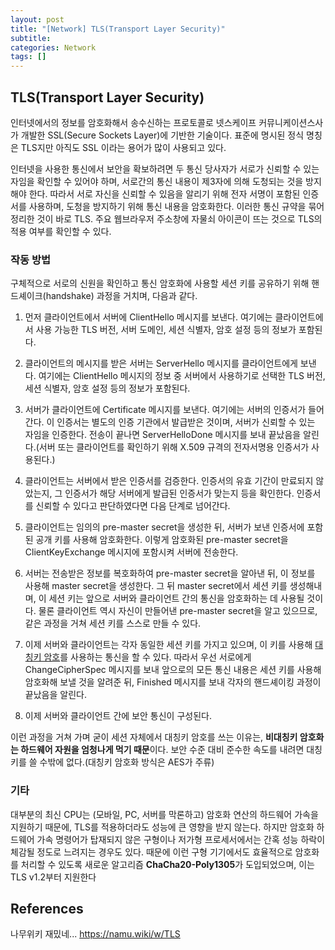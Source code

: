 ```yaml
---
layout: post
title: "[Network] TLS(Transport Layer Security)"
subtitle:
categories: Network
tags: []
---
```

  
## TLS(Transport Layer Security)  
인터넷에서의 정보를 암호화해서 송수신하는 프로토콜로 넷스케이프 커뮤니케이션스사가 개발한 SSL(Secure Sockets Layer)에 기반한 기술이다. 표준에 명시된 정식 명칭은 TLS지만 아직도 SSL 이라는 용어가 많이 사용되고 있다.   
  
인터넷을 사용한 통신에서 보안을 확보하려면 두 통신 당사자가 서로가 신뢰할 수 있는 자임을 확인할 수 있어야 하며, 서로간의 통신 내용이 제3자에 의해 도청되는 것을 방지해야 한다. 따라서 서로 자신을 신뢰할 수 있음을 알리기 위해 전자 서명이 포함된 인증서를 사용하며, 도청을 방지하기 위해 통신 내용을 암호화한다. 이러한 통신 규약을 묶어 정리한 것이 바로 TLS. 주요 웹브라우저 주소창에 자물쇠 아이콘이 뜨는 것으로 TLS의 적용 여부를 확인할 수 있다.  
  
### 작동 방법  
    
구체적으로 서로의 신원을 확인하고 통신 암호화에 사용할 세션 키를 공유하기 위해 핸드셰이크(handshake) 과정을 거치며, 다음과 같다.    
  
1. 먼저 클라이언트에서 서버에 ClientHello 메시지를 보낸다. 여기에는 클라이언트에서 사용 가능한 TLS 버전, 서버 도메인, 세션 식별자, 암호 설정 등의 정보가 포함된다.  
      
2. 클라이언트의 메시지를 받은 서버는 ServerHello 메시지를 클라이언트에게 보낸다. 여기에는 ClientHello 메시지의 정보 중 서버에서 사용하기로 선택한 TLS 버전, 세션 식별자, 암호 설정 등의 정보가 포함된다.  
      
3. 서버가 클라이언트에 Certificate 메시지를 보낸다. 여기에는 서버의 인증서가 들어간다. 이 인증서는 별도의 인증 기관에서 발급받은 것이며, 서버가 신뢰할 수 있는 자임을 인증한다. 전송이 끝나면 ServerHelloDone 메시지를 보내 끝났음을 알린다.(서버 또는 클라이언트를 확인하기 위해 X.509 규격의 전자서명용 인증서가 사용된다.)  
      
4. 클라이언트는 서버에서 받은 인증서를 검증한다. 인증서의 유효 기간이 만료되지 않았는지, 그 인증서가 해당 서버에게 발급된 인증서가 맞는지 등을 확인한다. 인증서를 신뢰할 수 있다고 판단하였다면 다음 단계로 넘어간다.  
      
5. 클라이언트는 임의의 pre-master secret을 생성한 뒤, 서버가 보낸 인증서에 포함된 공개 키를 사용해 암호화한다. 이렇게 암호화된 pre-master secret을 ClientKeyExchange 메시지에 포함시켜 서버에 전송한다.  
      
6. 서버는 전송받은 정보를 복호화하여 pre-master secret을 알아낸 뒤, 이 정보를 사용해 master secret을 생성한다. 그 뒤 master secret에서 세션 키를 생성해내며, 이 세션 키는 앞으로 서버와 클라이언트 간의 통신을 암호화하는 데 사용될 것이다. 물론 클라이언트 역시 자신이 만들어낸 pre-master secret을 알고 있으므로, 같은 과정을 거쳐 세션 키를 스스로 만들 수 있다.  
      
7. 이제 서버와 클라이언트는 각자 동일한 세션 키를 가지고 있으며, 이 키를 사용해 [대칭키 암호](https://namu.wiki/w/%EB%8C%80%EC%B9%AD%ED%82%A4%20%EC%95%94%ED%98%B8 "대칭키 암호")를 사용하는 통신을 할 수 있다. 따라서 우선 서로에게 ChangeCipherSpec 메시지를 보내 앞으로의 모든 통신 내용은 세션 키를 사용해 암호화해 보낼 것을 알려준 뒤, Finished 메시지를 보내 각자의 핸드셰이킹 과정이 끝났음을 알린다.  
      
8. 이제 서버와 클라이언트 간에 보안 통신이 구성된다.  
  
이런 과정을 거쳐 가며 굳이 세션 자체에서 대칭키 암호를 쓰는 이유는, **비대칭키 암호화는 하드웨어 자원을 엄청나게 먹기 때문**이다. 보안 수준 대비 준수한 속도를 내려면 대칭키를 쓸 수밖에 없다.(대칭키 암호화 방식은 AES가 주류)  
  
  
### 기타  
대부분의 최신 CPU는 (모바일, PC, 서버를 막론하고) 암호화 연산의 하드웨어 가속을 지원하기 때문에, TLS를 적용하더라도 성능에 큰 영향을 받지 않는다. 하지만 암호화 하드웨어 가속 명령어가 탑재되지 않은 구형이나 저가형 프로세서에서는 간혹 성능 하락이 체감될 정도로 느려지는 경우도 있다. 때문에 이런 구형 기기에서도 효율적으로 암호화를 처리할 수 있도록 새로운 알고리즘 **ChaCha20-Poly1305**가 도입되었으며, 이는 TLS v1.2부터 지원한다  
  
  
## References  
나무위키 재밌네... <https://namu.wiki/w/TLS>  